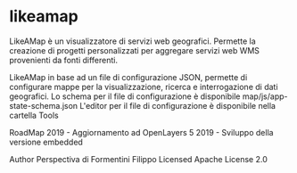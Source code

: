# likeamap
LikeAMap è un visualizzatore di servizi web geografici. Permette la creazione di progetti personalizzati per aggregare servizi web WMS provenienti da fonti differenti.

LikeAMap in base ad un file di configurazione JSON, permette di configurare mappe per la visualizzazione, ricerca e interrogazione di dati geografici.
Lo schema per il file di configurazione è disponibile map/js/app-state-schema.json
L'editor per il file di configurazione è disponibile nella cartella Tools

RoadMap
2019 - Aggiornamento ad OpenLayers 5
2019 - Sviluppo della versione embedded


Author  Perspectiva di Formentini Filippo
Licensed Apache License 2.0